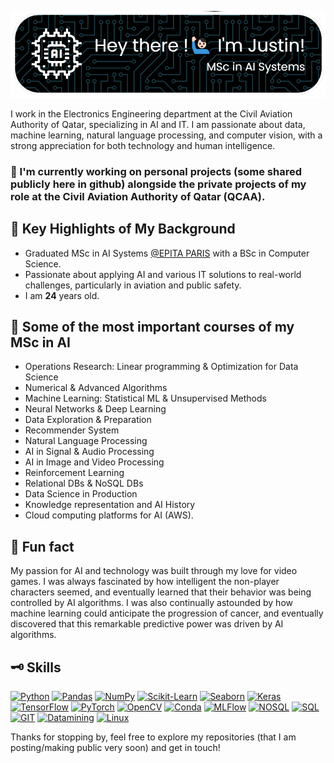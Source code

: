 ![Header](./github-hbg.png)

I work in the Electronics Engineering department at the Civil Aviation Authority of Qatar, specializing in AI and IT. I am passionate about data, machine learning, natural language processing, and computer vision, with a strong appreciation for both technology and human intelligence.

### 🔭 I'm currently working on personal projects (some shared publicly here in github) alongside the private projects of my role at the Civil Aviation Authority of Qatar (QCAA).

## 🌟 Key Highlights of My Background

- Graduated MSc in AI Systems [@EPITA PARIS](https://www.epita.fr/) with a BSc in Computer Science.
- Passionate about applying AI and various IT solutions to real-world challenges, particularly in aviation and public safety.
- I am **24** years old.

## 🌱 Some of the most important courses of my MSc in AI

- Operations Research: Linear programming & Optimization for Data Science
- Numerical & Advanced Algorithms
- Machine Learning: Statistical ML & Unsupervised Methods
- Neural Networks & Deep Learning
- Data Exploration & Preparation
- Recommender System
- Natural Language Processing
- AI in Signal & Audio Processing
- AI in Image and Video Processing
- Reinforcement Learning
- Relational DBs & NoSQL DBs
- Data Science in Production
- Knowledge representation and AI History
- Cloud computing platforms for AI (AWS).

## 🤖 Fun fact

My passion for AI and technology was built through my love for video games. I was always fascinated by how intelligent the non-player characters seemed, and eventually learned that their behavior was being controlled by AI algorithms. I was also continually astounded by how machine learning could anticipate the progression of cancer, and eventually discovered that this remarkable predictive power was driven by AI algorithms.


## 🗝️ Skills
[![Python](https://img.shields.io/badge/Code-Python-informational?style=flat&logo=Python&logoColor=white&color=2bbc8a)]()
[![Pandas](https://img.shields.io/badge/Tool-Pandas-informational?style=flat&logo=pandas&Color=white&color=2bbc8a)]()
[![NumPy](https://img.shields.io/badge/Tool-NumPy-blue.svg?logo=numpy)]()
[![Scikit-Learn](https://img.shields.io/badge/Tool-Scikit--Learn-informational?style=flat&logo=scikit-learn&logoColor=white&color=2bbc8a)]()
[![Seaborn](https://img.shields.io/badge/Tool-Seaborn-informational?style=flat&logo=Seaborn&logoColor=white&color=2bbc8a)]()
[![Keras](https://img.shields.io/badge/Tool-Keras-informational?style=flat&logo=keras&logo&Color=white&color=2bbc8a)]()
[![TensorFlow](https://img.shields.io/badge/Tool-TensorFlow-informational?style=flat&logo=TensorFlow&logoColor=white&color=2bbc8a)]()
[![PyTorch](https://img.shields.io/badge/Tool-PyTorch-informational?style=flat&logo=PyTorch&logoColor=white&color=2bbc8a)]()
[![OpenCV](https://img.shields.io/badge/Tool-OpenCV-informational?style=flat&logo=OpenCV&logoColor=white&color=2bbc8a)]()
[![Conda](https://img.shields.io/badge/Tool-Conda-informational?style=flat&logo=Conda-Forge&logoColor=white&color=2bbc8a)]()
[![MLFlow](https://img.shields.io/badge/Tool-MLFlow-informational?style=flat&logo=MLFlow&logoColor=white&color=2bbc8a)]()
[![NOSQL](https://img.shields.io/badge/Tool-NOSQL-informational?style=flat&logo=&logoColor=white&color=2bbc8a)]()
[![SQL](https://img.shields.io/badge/Tool-SQL-informational?style=flat&logo=PostgreSQL&logoColor=white&color=2bbc8a)]()
[![GIT](https://img.shields.io/badge/Tool-GIT-informational?style=flat&logo=GIT&logoColor=white&color=2bbc8a)]()
[![Datamining](https://img.shields.io/badge/Tool-Datamining-informational?style=flat&logo=&logoColor=white&color=2bbc8a)]()
[![Linux](https://img.shields.io/badge/Tool-Linux-informational?style=flat&logo=Linux&logoColor=white&color=2bbc8a)]()

Thanks for stopping by, feel free to explore my repositories (that I am posting/making public very soon) and get in touch!
